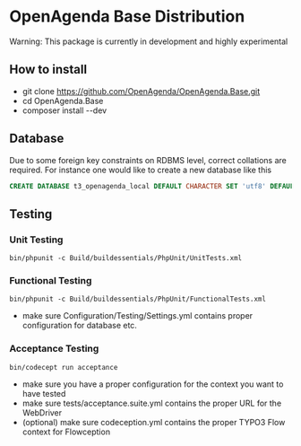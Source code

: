 # OpenAgenda Base Distribution

Warning: This package is currently in development and highly experimental


## How to install

* git clone https://github.com/OpenAgenda/OpenAgenda.Base.git
* cd OpenAgenda.Base
* composer install --dev


## Database

Due to some foreign key constraints on RDBMS level, correct collations are required.
For instance one would like to create a new database like this

```sql
CREATE DATABASE t3_openagenda_local DEFAULT CHARACTER SET 'utf8' DEFAULT COLLATE 'utf8_unicode_ci';
```

## Testing

### Unit Testing

```shell
bin/phpunit -c Build/buildessentials/PhpUnit/UnitTests.xml
```

### Functional Testing

```shell
bin/phpunit -c Build/buildessentials/PhpUnit/FunctionalTests.xml
```

* make sure Configuration/Testing/Settings.yml contains proper configuration for database etc.

### Acceptance Testing

```shell
bin/codecept run acceptance
```

* make sure you have a proper configuration for the context you want to have tested
* make sure tests/acceptance.suite.yml contains the proper URL for the WebDriver
* (optional) make sure codeception.yml contains the proper TYPO3 Flow context for Flowception
